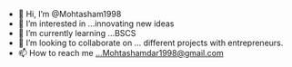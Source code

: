 - 👋 Hi, I’m @Mohtasham1998
- 👀 I’m interested in ...innovating new ideas  
- 🌱 I’m currently learning ...BSCS 
- 💞️ I’m looking to collaborate on ... different projects with entrepreneurs.
- 📫 How to reach me ...Mohtashamdar1998@gmail.com    

<!---
Mohtasham1998/Mohtasham1998 is a ✨ special ✨ repository because its `README.md` (this file) appears on your GitHub profile.
You can click the Preview link to take a look at your changes.
--->
